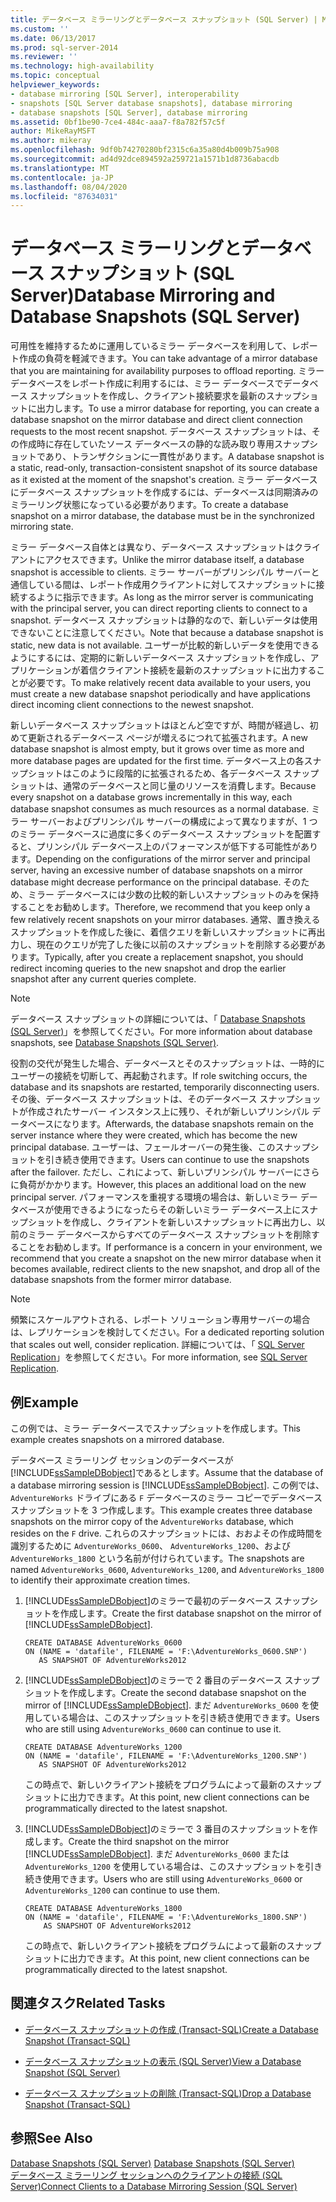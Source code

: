 ```yaml
---
title: データベース ミラーリングとデータベース スナップショット (SQL Server) | Microsoft Docs
ms.custom: ''
ms.date: 06/13/2017
ms.prod: sql-server-2014
ms.reviewer: ''
ms.technology: high-availability
ms.topic: conceptual
helpviewer_keywords:
- database mirroring [SQL Server], interoperability
- snapshots [SQL Server database snapshots], database mirroring
- database snapshots [SQL Server], database mirroring
ms.assetid: 0bf1be90-7ce4-484c-aaa7-f8a782f57c5f
author: MikeRayMSFT
ms.author: mikeray
ms.openlocfilehash: 9df0b74270280bf2315c6a35a80d4b009b75a908
ms.sourcegitcommit: ad4d92dce894592a259721a1571b1d8736abacdb
ms.translationtype: MT
ms.contentlocale: ja-JP
ms.lasthandoff: 08/04/2020
ms.locfileid: "87634031"
---
```

# <a name="database-mirroring-and-database-snapshots-sql-server"></a><span data-ttu-id="facdc-102">データベース ミラーリングとデータベース スナップショット (SQL Server)</span><span class="sxs-lookup"><span data-stu-id="facdc-102">Database Mirroring and Database Snapshots (SQL Server)</span></span>
  <span data-ttu-id="facdc-103">可用性を維持するために運用しているミラー データベースを利用して、レポート作成の負荷を軽減できます。</span><span class="sxs-lookup"><span data-stu-id="facdc-103">You can take advantage of a mirror database that you are maintaining for availability purposes to offload reporting.</span></span> <span data-ttu-id="facdc-104">ミラー データベースをレポート作成に利用するには、ミラー データベースでデータベース スナップショットを作成し、クライアント接続要求を最新のスナップショットに出力します。</span><span class="sxs-lookup"><span data-stu-id="facdc-104">To use a mirror database for reporting, you can create a database snapshot on the mirror database and direct client connection requests to the most recent snapshot.</span></span> <span data-ttu-id="facdc-105">データベース スナップショットは、その作成時に存在していたソース データベースの静的な読み取り専用スナップショットであり、トランザクションに一貫性があります。</span><span class="sxs-lookup"><span data-stu-id="facdc-105">A database snapshot is a static, read-only, transaction-consistent snapshot of its source database as it existed at the moment of the snapshot's creation.</span></span> <span data-ttu-id="facdc-106">ミラー データベースにデータベース スナップショットを作成するには、データベースは同期済みのミラーリング状態になっている必要があります。</span><span class="sxs-lookup"><span data-stu-id="facdc-106">To create a database snapshot on a mirror database, the database must be in the synchronized mirroring state.</span></span>  
  
 <span data-ttu-id="facdc-107">ミラー データベース自体とは異なり、データベース スナップショットはクライアントにアクセスできます。</span><span class="sxs-lookup"><span data-stu-id="facdc-107">Unlike the mirror database itself, a database snapshot is accessible to clients.</span></span> <span data-ttu-id="facdc-108">ミラー サーバーがプリンシパル サーバーと通信している間は、レポート作成用クライアントに対してスナップショットに接続するように指示できます。</span><span class="sxs-lookup"><span data-stu-id="facdc-108">As long as the mirror server is communicating with the principal server, you can direct reporting clients to connect to a snapshot.</span></span> <span data-ttu-id="facdc-109">データベース スナップショットは静的なので、新しいデータは使用できないことに注意してください。</span><span class="sxs-lookup"><span data-stu-id="facdc-109">Note that because a database snapshot is static, new data is not available.</span></span> <span data-ttu-id="facdc-110">ユーザーが比較的新しいデータを使用できるようにするには、定期的に新しいデータベース スナップショットを作成し、アプリケーションが着信クライアント接続を最新のスナップショットに出力することが必要です。</span><span class="sxs-lookup"><span data-stu-id="facdc-110">To make relatively recent data available to your users, you must create a new database snapshot periodically and have applications direct incoming client connections to the newest snapshot.</span></span>  
  
 <span data-ttu-id="facdc-111">新しいデータベース スナップショットはほとんど空ですが、時間が経過し、初めて更新されるデータベース ページが増えるにつれて拡張されます。</span><span class="sxs-lookup"><span data-stu-id="facdc-111">A new database snapshot is almost empty, but it grows over time as more and more database pages are updated for the first time.</span></span> <span data-ttu-id="facdc-112">データベース上の各スナップショットはこのように段階的に拡張されるため、各データベース スナップショットは、通常のデータベースと同じ量のリソースを消費します。</span><span class="sxs-lookup"><span data-stu-id="facdc-112">Because every snapshot on a database grows incrementally in this way, each database snapshot consumes as much resources as a normal database.</span></span> <span data-ttu-id="facdc-113">ミラー サーバーおよびプリンシパル サーバーの構成によって異なりますが、1 つのミラー データベースに過度に多くのデータベース スナップショットを配置すると、プリンシパル データベース上のパフォーマンスが低下する可能性があります。</span><span class="sxs-lookup"><span data-stu-id="facdc-113">Depending on the configurations of the mirror server and principal server, having an excessive number of database snapshots on a mirror database might decrease performance on the principal database.</span></span> <span data-ttu-id="facdc-114">そのため、ミラー データベースには少数の比較的新しいスナップショットのみを保持することをお勧めします。</span><span class="sxs-lookup"><span data-stu-id="facdc-114">Therefore, we recommend that you keep only a few relatively recent snapshots on your mirror databases.</span></span> <span data-ttu-id="facdc-115">通常、置き換えるスナップショットを作成した後に、着信クエリを新しいスナップショットに再出力し、現在のクエリが完了した後に以前のスナップショットを削除する必要があります。</span><span class="sxs-lookup"><span data-stu-id="facdc-115">Typically, after you create a replacement snapshot, you should redirect incoming queries to the new snapshot and drop the earlier snapshot after any current queries complete.</span></span>  
  
> [!NOTE]  
>  <span data-ttu-id="facdc-116">データベース スナップショットの詳細については、「 [Database Snapshots &#40;SQL Server&#41;](../../relational-databases/databases/database-snapshots-sql-server.md)」を参照してください。</span><span class="sxs-lookup"><span data-stu-id="facdc-116">For more information about database snapshots, see [Database Snapshots &#40;SQL Server&#41;](../../relational-databases/databases/database-snapshots-sql-server.md).</span></span>  
  
 <span data-ttu-id="facdc-117">役割の交代が発生した場合、データベースとそのスナップショットは、一時的にユーザーの接続を切断して、再起動されます。</span><span class="sxs-lookup"><span data-stu-id="facdc-117">If role switching occurs, the database and its snapshots are restarted, temporarily disconnecting users.</span></span> <span data-ttu-id="facdc-118">その後、データベース スナップショットは、そのデータベース スナップショットが作成されたサーバー インスタンス上に残り、それが新しいプリンシパル データベースになります。</span><span class="sxs-lookup"><span data-stu-id="facdc-118">Afterwards, the database snapshots remain on the server instance where they were created, which has become the new principal database.</span></span> <span data-ttu-id="facdc-119">ユーザーは、フェールオーバーの発生後、このスナップショットを引き続き使用できます。</span><span class="sxs-lookup"><span data-stu-id="facdc-119">Users can continue to use the snapshots after the failover.</span></span> <span data-ttu-id="facdc-120">ただし、これによって、新しいプリンシパル サーバーにさらに負荷がかかります。</span><span class="sxs-lookup"><span data-stu-id="facdc-120">However, this places an additional load on the new principal server.</span></span> <span data-ttu-id="facdc-121">パフォーマンスを重視する環境の場合は、新しいミラー データベースが使用できるようになったらその新しいミラー データベース上にスナップショットを作成し、クライアントを新しいスナップショットに再出力し、以前のミラー データベースからすべてのデータベース スナップショットを削除することをお勧めします。</span><span class="sxs-lookup"><span data-stu-id="facdc-121">If performance is a concern in your environment, we recommend that you create a snapshot on the new mirror database when it becomes available, redirect clients to the new snapshot, and drop all of the database snapshots from the former mirror database.</span></span>  
  
> [!NOTE]  
>  <span data-ttu-id="facdc-122">頻繁にスケールアウトされる、レポート ソリューション専用サーバーの場合は、レプリケーションを検討してください。</span><span class="sxs-lookup"><span data-stu-id="facdc-122">For a dedicated reporting solution that scales out well, consider replication.</span></span> <span data-ttu-id="facdc-123">詳細については、「 [SQL Server Replication](../install-windows/install-sql-server-replication.md)」を参照してください。</span><span class="sxs-lookup"><span data-stu-id="facdc-123">For more information, see [SQL Server Replication](../install-windows/install-sql-server-replication.md).</span></span>  
  
## <a name="example"></a><span data-ttu-id="facdc-124">例</span><span class="sxs-lookup"><span data-stu-id="facdc-124">Example</span></span>  
 <span data-ttu-id="facdc-125">この例では、ミラー データベースでスナップショットを作成します。</span><span class="sxs-lookup"><span data-stu-id="facdc-125">This example creates snapshots on a mirrored database.</span></span>  
  
 <span data-ttu-id="facdc-126">データベース ミラーリング セッションのデータベースが [!INCLUDE[ssSampleDBobject](../../includes/sssampledbobject-md.md)]であるとします。</span><span class="sxs-lookup"><span data-stu-id="facdc-126">Assume that the database of a database mirroring session is [!INCLUDE[ssSampleDBobject](../../includes/sssampledbobject-md.md)].</span></span> <span data-ttu-id="facdc-127">この例では、 `AdventureWorks` ドライブにある `F` データベースのミラー コピーでデータベース スナップショットを 3 つ作成します。</span><span class="sxs-lookup"><span data-stu-id="facdc-127">This example creates three database snapshots on the mirror copy of the `AdventureWorks` database, which resides on the `F` drive.</span></span> <span data-ttu-id="facdc-128">これらのスナップショットには、おおよその作成時間を識別するために `AdventureWorks_0600`、 `AdventureWorks_1200`、および `AdventureWorks_1800` という名前が付けられています。</span><span class="sxs-lookup"><span data-stu-id="facdc-128">The snapshots are named `AdventureWorks_0600`, `AdventureWorks_1200`, and `AdventureWorks_1800` to identify their approximate creation times.</span></span>  
  
1.  <span data-ttu-id="facdc-129">[!INCLUDE[ssSampleDBobject](../../includes/sssampledbobject-md.md)]のミラーで最初のデータベース スナップショットを作成します。</span><span class="sxs-lookup"><span data-stu-id="facdc-129">Create the first database snapshot on the mirror of [!INCLUDE[ssSampleDBobject](../../includes/sssampledbobject-md.md)].</span></span>  
  
    ```  
    CREATE DATABASE AdventureWorks_0600  
    ON (NAME = 'datafile', FILENAME = 'F:\AdventureWorks_0600.SNP')  
       AS SNAPSHOT OF AdventureWorks2012  
    ```  
  
2.  <span data-ttu-id="facdc-130">[!INCLUDE[ssSampleDBobject](../../includes/sssampledbobject-md.md)]のミラーで 2 番目のデータベース スナップショットを作成します。</span><span class="sxs-lookup"><span data-stu-id="facdc-130">Create the second database snapshot on the mirror of [!INCLUDE[ssSampleDBobject](../../includes/sssampledbobject-md.md)].</span></span> <span data-ttu-id="facdc-131">まだ `AdventureWorks_0600` を使用している場合は、このスナップショットを引き続き使用できます。</span><span class="sxs-lookup"><span data-stu-id="facdc-131">Users who are still using `AdventureWorks_0600` can continue to use it.</span></span>  
  
    ```  
    CREATE DATABASE AdventureWorks_1200  
    ON (NAME = 'datafile', FILENAME = 'F:\AdventureWorks_1200.SNP')  
       AS SNAPSHOT OF AdventureWorks2012  
    ```  
  
     <span data-ttu-id="facdc-132">この時点で、新しいクライアント接続をプログラムによって最新のスナップショットに出力できます。</span><span class="sxs-lookup"><span data-stu-id="facdc-132">At this point, new client connections can be programmatically directed to the latest snapshot.</span></span>  
  
3.  <span data-ttu-id="facdc-133">[!INCLUDE[ssSampleDBobject](../../includes/sssampledbobject-md.md)]のミラーで 3 番目のスナップショットを作成します。</span><span class="sxs-lookup"><span data-stu-id="facdc-133">Create the third snapshot on the mirror [!INCLUDE[ssSampleDBobject](../../includes/sssampledbobject-md.md)].</span></span> <span data-ttu-id="facdc-134">まだ `AdventureWorks_0600` または `AdventureWorks_1200` を使用している場合は、このスナップショットを引き続き使用できます。</span><span class="sxs-lookup"><span data-stu-id="facdc-134">Users who are still using `AdventureWorks_0600` or `AdventureWorks_1200` can continue to use them.</span></span>  
  
    ```  
    CREATE DATABASE AdventureWorks_1800  
    ON (NAME = 'datafile', FILENAME = 'F:\AdventureWorks_1800.SNP')  
        AS SNAPSHOT OF AdventureWorks2012  
    ```  
  
     <span data-ttu-id="facdc-135">この時点で、新しいクライアント接続をプログラムによって最新のスナップショットに出力できます。</span><span class="sxs-lookup"><span data-stu-id="facdc-135">At this point, new client connections can be programmatically directed to the latest snapshot.</span></span>  
  
##  <a name="related-tasks"></a><a name="RelatedTasks"></a> <span data-ttu-id="facdc-136">関連タスク</span><span class="sxs-lookup"><span data-stu-id="facdc-136">Related Tasks</span></span>  
  
-   [<span data-ttu-id="facdc-137">データベース スナップショットの作成 &#40;Transact-SQL&#41;</span><span class="sxs-lookup"><span data-stu-id="facdc-137">Create a Database Snapshot &#40;Transact-SQL&#41;</span></span>](../../relational-databases/databases/create-a-database-snapshot-transact-sql.md)  
  
-   [<span data-ttu-id="facdc-138">データベース スナップショットの表示 &#40;SQL Server&#41;</span><span class="sxs-lookup"><span data-stu-id="facdc-138">View a Database Snapshot &#40;SQL Server&#41;</span></span>](../../relational-databases/databases/view-a-database-snapshot-sql-server.md)  
  
-   [<span data-ttu-id="facdc-139">データベース スナップショットの削除 &#40;Transact-SQL&#41;</span><span class="sxs-lookup"><span data-stu-id="facdc-139">Drop a Database Snapshot &#40;Transact-SQL&#41;</span></span>](../../relational-databases/databases/drop-a-database-snapshot-transact-sql.md)  

  
## <a name="see-also"></a><span data-ttu-id="facdc-140">参照</span><span class="sxs-lookup"><span data-stu-id="facdc-140">See Also</span></span>  
 <span data-ttu-id="facdc-141">[Database Snapshots &#40;SQL Server&#41;](../../relational-databases/databases/database-snapshots-sql-server.md) </span><span class="sxs-lookup"><span data-stu-id="facdc-141">[Database Snapshots &#40;SQL Server&#41;](../../relational-databases/databases/database-snapshots-sql-server.md) </span></span>  
 [<span data-ttu-id="facdc-142">データベース ミラーリング セッションへのクライアントの接続 &#40;SQL Server&#41;</span><span class="sxs-lookup"><span data-stu-id="facdc-142">Connect Clients to a Database Mirroring Session &#40;SQL Server&#41;</span></span>](connect-clients-to-a-database-mirroring-session-sql-server.md)  
  
  

